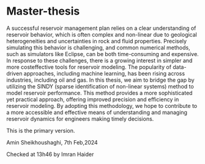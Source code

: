 # Master-thesis
A successful reservoir management plan relies on a clear understanding of
reservoir behavior, which is often complex and non-linear due to geological
heterogeneities and uncertainties in rock and fluid properties. Precisely simulating this
behavior is challenging, and common numerical methods, such as simulators like
Eclipse, can be both time-consuming and expensive.
In response to these challenges, there is a growing interest in simpler and more costeffective tools for reservoir modeling. The popularity of data-driven approaches,
including machine learning, has been rising across industries, including oil and gas. In
this thesis, we aim to bridge the gap by utilizing the SINDY (sparse identification of
non-linear systems) method to model reservoir performance. This method provides a
more sophisticated yet practical approach, offering improved precision and efficiency
in reservoir modeling. By adopting this methodology, we hope to contribute to a more
accessible and effective means of understanding and managing reservoir dynamics for
engineers making timely decisions.

This is the primary version.

Amin Sheikhoushaghi, 7th Feb,2024

Checked at 13h46 by Imran Haider
